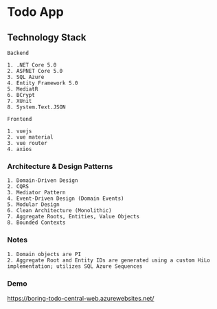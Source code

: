 # Todo App

## Technology Stack
    Backend

    1. .NET Core 5.0
    2. ASPNET Core 5.0
    3. SQL Azure
    4. Entity Framework 5.0
    5. MediatR
    6. BCrypt
    7. XUnit
    8. System.Text.JSON

    Frontend

    1. vuejs
    2. vue material
    3. vue router
    4. axios

### Architecture & Design Patterns
    1. Domain-Driven Design
    2. CQRS
    3. Mediator Pattern
    4. Event-Driven Design (Domain Events)
    5. Modular Design
    6. Clean Architecture (Monolithic)
    7. Aggregate Roots, Entities, Value Objects
    8. Bounded Contexts

### Notes
    1. Domain objects are PI
    2. Aggregate Root and Entity IDs are generated using a custom HiLo implementation; utilizes SQL Azure Sequences

### Demo

https://boring-todo-central-web.azurewebsites.net/